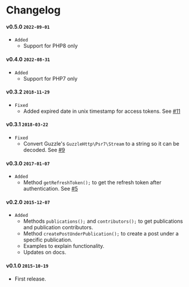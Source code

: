 # Changelog

#### v0.5.0 `2022-09-01`
- `Added`
    - Support for PHP8 only

#### v0.4.0 `2022-08-31`
- `Added`
    - Support for PHP7 only

#### v0.3.2 `2018-11-29`
- `Fixed`
    - Added expired date in unix timestamp for access tokens. See [#11](https://github.com/jonathantorres/medium-sdk-php/pull/11)

#### v0.3.1 `2018-03-22`
- `Fixed`
    - Convert Guzzle's `GuzzleHttp\Psr7\Stream` to a string so it can be decoded. See [#9](https://github.com/jonathantorres/medium-sdk-php/pull/9)

#### v0.3.0 `2017-01-07`
- `Added`
    - Method `getRefreshToken();` to get the refresh token after authentication. See [#5](https://github.com/jonathantorres/medium-sdk-php/pull/5)

#### v0.2.0 `2015-12-07`
- `Added`
    - Methods `publications();` and `contributors();` to get publications and publication contributors.
    - Method `createPostUnderPublication();` to create a post under a specific publication.
    - Examples to explain functionality.
    - Updates on docs.

#### v0.1.0 `2015-10-19`
- First release.
